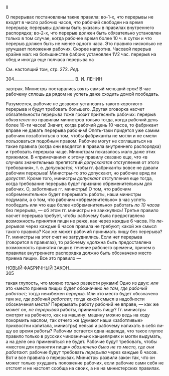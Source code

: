 II

О перерывах постановлены такие правила: во-1-х, что перерывы не входят в число рабочих часов, что рабочий свободен на время перерыва; перерывы должны быть ука­заны в правилах внутреннего распорядка; во-2-х, что перерыв должен быть обязательно установлен только в том случае, когда рабочее время более 10 ч. в сутки и что перерыв должен быть не менее одного часа. Это правило нисколько не улучшает положения ра­бочих. Скорее напротив. Часовой перерыв крайне мал: на большинстве фабрик уста­новлен 1V2 час. перерыв на обед и иногда еще полчаса перерыва на

См. настоящий том, стр. 272. _Ред._

  

304______________________________ В. И. ЛЕНИН

завтрак. Министры постарались взять самый меньший срок! В час рабочему сплошь да рядом не успеть даже сходить домой пообедать.

Разумеется, рабочие не дозволят установить такого короткого перерыва и будут тре­бовать большего. Другая оговорка насчет обязательности перерыва тоже грозит при­теснить рабочих: перерыв _обязателен_ по правилам министров только тогда, когда ра­бочий день более 10-ти часов! Значит, когда рабочий день 10 часов, то фабрикант впра­ве не давать перерыва рабочим! Опять-таки придется уже самим рабочим позаботиться о том, чтобы фабриканты не могли и не смели пользоваться подобным правом. Рабочие могут не соглашаться на такие правила (когда они вводятся в правила внутреннего рас­порядка) и требовать перерыва чаще. Министрам показалось мало даже этих прижи­мок. В «примечании» к этому правилу сказано еще, что «в случаях значительных пре­пятствий _допускаются_ отступления от этого требования», т. е. _допускается,_ чтобы гг. фабриканты вовсе не давали рабочим перерыва! Министры-то это допускают, но рабо­чие вряд ли _допустят._ Кроме того, министры _допускают_ отступления еще тогда, когда требование перерыва будет признано обременительным для рабочих. О, заботливые гг. министры! О том, что рабочим «обременительно» будет перерывать работы, наши ми­нистры подумали, а о том, что рабочим «обременительно» в час успеть пообедать или что еще более «обременительно» работать _по 10 часов_ без перерыва, — об этом гг. ми­нистры не заикнулись! Третье правило насчет перерыва требует, чтобы рабочему была предоставлена возможность принятия пищи не реже, как через каждые 6 часов. Но _пе­рерывов_ через каждые 6 часов правила не требуют; какой же смысл такого правила? Как же может рабочий принимать пищу без перерыва? Гг. министры на этот счет не затруднились. Если нет перерыва (говорится в правилах), то рабочему «должна быть предоставлена возможность принятия пищи в течение рабочего времени, причем в пра­вилах внутреннего распорядка должно быть обозначено место приема пищи». Все это правило —

  

НОВЫЙ ФАБРИЧНЫЙ ЗАКОН______________________________________________ 305

такая глупость, что можно только развести руками! Одно из двух: _или_ это «место прие­ма пищи» будет обозначено _не там, где рабочий работает;_ тогда неизбежен _перерыв._ Или это место будет обозначено там же, _где рабочий работает;_ тогда какой смысл в надобности обозначения места? Перерывать работу рабочий не вправе, — как же может он, _не перерывая_ работы, принимать пищу? Гг. министры смотрят на рабочего, как на машину: машину можно ведь на ходу покормить маслом, так отчего же (думают наши «заботливые» прихвостни капитала, министры) нельзя и рабочему напихать в себя пи­щу во время работы? Рабочим остается одна надежда, что такое глупое правило только в русских чиновничьих канцеляриях и могли выдумать, а на деле оно применяться не будет. Рабочие будут требовать, чтобы «местом для принятия пищи» _обозначено было_ _не то место, где они работают:_ рабочие будут требовать _перерыва_ через каждые 6 часов. Вот и все правила о перерывах. Министры развили закон так, что он может толь­ко ухудшить положение рабочих, если рабочие сами себя не отстоят и не настоят со­обща на своих, а не на министерских правилах.